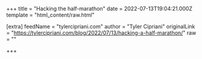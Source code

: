 
+++
title = "Hacking the half-marathon"
date = 2022-07-13T19:04:21.000Z
template = "html_content/raw.html"

[extra]
feedName = "tylercipriani.com"
author = "Tyler Cipriani"
originalLink = "https://tylercipriani.com/blog/2022/07/13/hacking-a-half-marathon/"
raw = ""

+++

